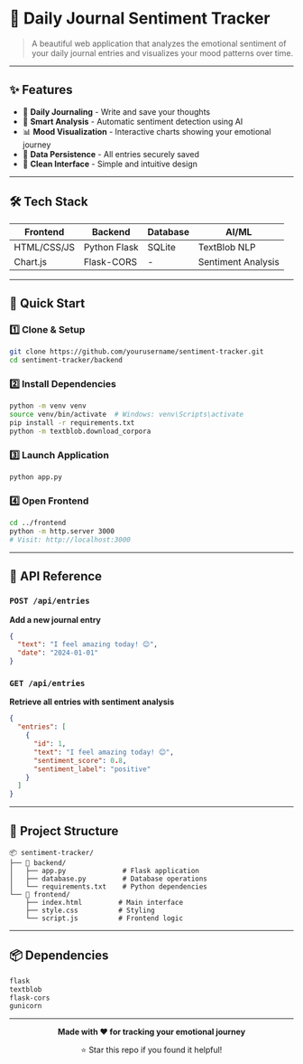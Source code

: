 # 📔 Daily Journal Sentiment Tracker

> A beautiful web application that analyzes the emotional sentiment of your daily journal entries and visualizes your mood patterns over time.

---

## ✨ Features

- 📝 **Daily Journaling** - Write and save your thoughts
- 🧠 **Smart Analysis** - Automatic sentiment detection using AI
- 📊 **Mood Visualization** - Interactive charts showing your emotional journey
- 💾 **Data Persistence** - All entries securely saved
- 🎨 **Clean Interface** - Simple and intuitive design

---

## 🛠️ Tech Stack

| Frontend | Backend | Database | AI/ML |
|----------|---------|----------|-------|
| HTML/CSS/JS | Python Flask | SQLite | TextBlob NLP |
| Chart.js | Flask-CORS | - | Sentiment Analysis |

---

## 🚀 Quick Start

### 1️⃣ Clone & Setup
```bash
git clone https://github.com/yourusername/sentiment-tracker.git
cd sentiment-tracker/backend
```

### 2️⃣ Install Dependencies
```bash
python -m venv venv
source venv/bin/activate  # Windows: venv\Scripts\activate
pip install -r requirements.txt
python -m textblob.download_corpora
```

### 3️⃣ Launch Application
```bash
python app.py
```

### 4️⃣ Open Frontend
```bash
cd ../frontend
python -m http.server 3000
# Visit: http://localhost:3000
```

---

## 📡 API Reference

### `POST /api/entries`
**Add a new journal entry**
```json
{
  "text": "I feel amazing today! 😊",
  "date": "2024-01-01"
}
```

### `GET /api/entries`
**Retrieve all entries with sentiment analysis**
```json
{
  "entries": [
    {
      "id": 1,
      "text": "I feel amazing today! 😊",
      "sentiment_score": 0.8,
      "sentiment_label": "positive"
    }
  ]
}
```

---

## 📁 Project Structure

```
📦 sentiment-tracker/
├── 🔧 backend/
│   ├── app.py              # Flask application
│   ├── database.py         # Database operations
│   └── requirements.txt    # Python dependencies
└── 🎨 frontend/
    ├── index.html         # Main interface
    ├── style.css          # Styling
    └── script.js          # Frontend logic
```

---

## 📦 Dependencies

```txt
flask
textblob
flask-cors
gunicorn
```

---

<div align="center">

**Made with ❤️ for tracking your emotional journey**

⭐ Star this repo if you found it helpful!

</div>
